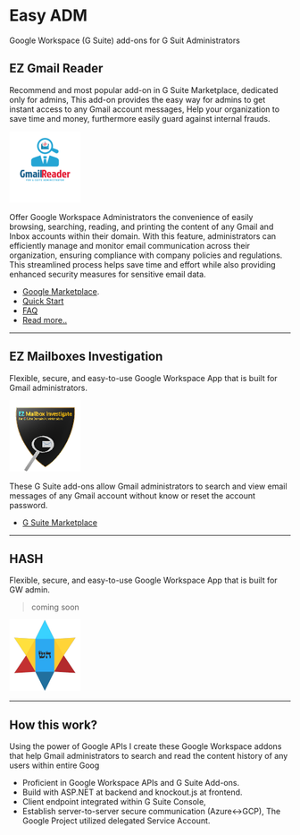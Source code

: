 
# Easy ADM

Google Workspace (G Suite) add-ons for G Suit Administrators

## EZ Gmail Reader

Recommend and most popular add-on in G Suite Marketplace, dedicated only for admins, This add-on provides the easy way for admins to get instant access to any Gmail account messages, Help your organization to save time and money, furthermore easily guard against internal frauds.

![Gmail Reader G Suite add-ons logo](imgs/gmail-reader128x128.png)

Offer Google Workspace Administrators the convenience of easily browsing, searching, reading, and printing the content of any Gmail and Inbox accounts within their domain. With this feature, administrators can efficiently manage and monitor email communication across their organization, ensuring compliance with company policies and regulations. This streamlined process helps save time and effort while also providing enhanced security measures for sensitive email data.

+ [Google Marketplace](https://gsuite.google.com/marketplace/app/ez_gmail_reader/1060242446754).
+ [Quick Start](apps/gmail-reader/index.md#quick-start)
+ [FAQ](faqs.md)
+ [Read more..](apps/gmail-reader/index.md)

* * *

## EZ Mailboxes Investigation

Flexible, secure, and easy-to-use Google Workspace App that is built for Gmail administrators.

![Mailboxes Investigation G Suite add-ons logo](imgs/ez-admin-logo_128x128.png)

These G Suite add-ons allow Gmail administrators to search and view email messages of any Gmail account without know or reset the account password.

+ [G Suite Marketplace](https://workspace.google.com/marketplace/app/ez_mailboxes_investigation/647832824487)

* * *

## HASH

Flexible, secure, and easy-to-use Google Workspace App that is built for GW admin.

> coming soon

![hash G Suite add-ons logo](imgs/logo-128x128_hash.png)

* * *

## How this work?

Using the power of Google APIs I create these Google Workspace addons that help Gmail administrators to search and read the content history of any users within entire Goog

+ Proficient in Google Workspace APIs and G Suite Add-ons.
+ Build with ASP.NET at backend and knockout.js at frontend.
+ Client endpoint integrated within G Suite Console,
+ Establish server-to-server secure communication (Azure<->GCP), The Google Project utilized delegated Service Account.
